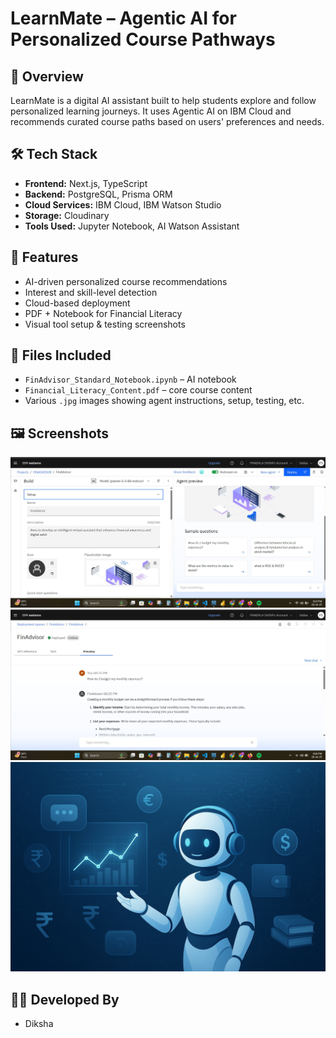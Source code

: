 # LearnMate – Agentic AI for Personalized Course Pathways

## 📌 Overview

LearnMate is a digital AI assistant built to help students explore and follow personalized learning journeys. It uses Agentic AI on IBM Cloud and recommends curated course paths based on users' preferences and needs.

## 🛠️ Tech Stack

- **Frontend:** Next.js, TypeScript  
- **Backend:** PostgreSQL, Prisma ORM  
- **Cloud Services:** IBM Cloud, IBM Watson Studio  
- **Storage:** Cloudinary  
- **Tools Used:** Jupyter Notebook, AI Watson Assistant

## 🚀 Features

- AI-driven personalized course recommendations  
- Interest and skill-level detection  
- Cloud-based deployment  
- PDF + Notebook for Financial Literacy  
- Visual tool setup & testing screenshots

## 📁 Files Included

- `FinAdvisor_Standard_Notebook.ipynb` – AI notebook  
- `Financial_Literacy_Content.pdf` – core course content  
- Various `.jpg` images showing agent instructions, setup, testing, etc.

## 🖼️ Screenshots

![Setup](setup.jpg)  
![Deployed](deployed.jpg)  
![AI Agent](ai.jpg)

## 👩‍💻 Developed By

- Diksha
